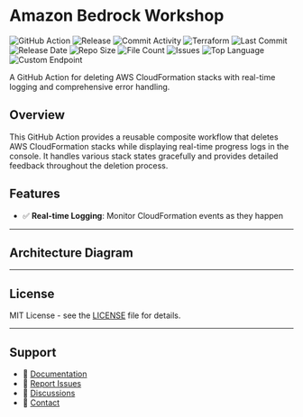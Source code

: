 # Amazon Bedrock Workshop

![GitHub Action](https://img.shields.io/badge/GitHub-Action-blue?logo=github)&nbsp;![Release](https://github.com/subhamay-bhattacharyya/1104-bedrock-tf/actions/workflows/release.yaml/badge.svg)&nbsp;![Commit Activity](https://img.shields.io/github/commit-activity/t/subhamay-bhattacharyya/1104-bedrock-tf)&nbsp;![Terraform](https://img.shields.io/badge/AWS-Terraform-orange?logo=amazonaws)&nbsp;![Last Commit](https://img.shields.io/github/last-commit/subhamay-bhattacharyya/1104-bedrock-tf)&nbsp;![Release Date](https://img.shields.io/github/release-date/subhamay-bhattacharyya/1104-bedrock-tf)&nbsp;![Repo Size](https://img.shields.io/github/repo-size/subhamay-bhattacharyya/1104-bedrock-tf)&nbsp;![File Count](https://img.shields.io/github/directory-file-count/subhamay-bhattacharyya/1104-bedrock-tf)&nbsp;![Issues](https://img.shields.io/github/issues/subhamay-bhattacharyya/1104-bedrock-tf)&nbsp;![Top Language](https://img.shields.io/github/languages/top/subhamay-bhattacharyya/1104-bedrock-tf)&nbsp;![Custom Endpoint](https://img.shields.io/endpoint?url=https://gist.githubusercontent.com/bsubhamay/9c71febbef1b3b0c55719b3a55e3ee6d/raw/1104-bedrock-tf.json?)


A GitHub Action for deleting AWS CloudFormation stacks with real-time logging and comprehensive error handling.

## Overview

This GitHub Action provides a reusable composite workflow that deletes AWS CloudFormation stacks while displaying real-time progress logs in the console. It handles various stack states gracefully and provides detailed feedback throughout the deletion process.

## Features

- ✅ **Real-time Logging**: Monitor CloudFormation events as they happen

---

## Architecture Diagram


---

## License

MIT License - see the [LICENSE](LICENSE) file for details.

---

## Support

- 📖 [Documentation](https://github.com/subhamay-bhattacharyya/1104-bedrock-tf/wiki)
- 🐛 [Report Issues](https://github.com/subhamay-bhattacharyya/1104-bedrock-tf/issues)
- 💬 [Discussions](https://github.com/subhamay-bhattacharyya/1104-bedrock-tf/discussions)
- 📧 [Contact](mailto:support@subhamay.aws@gmail.com)